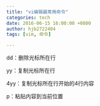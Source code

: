```yaml
---
title: "vi编辑器常用命令"
categories: tech
date: 2016-06-15 16:00:00 +0800
author: hjb2722404
tags: [vim, 命令]

---
```


dd：删除光标所在行

yy：复制光标所在行

4yy：复制光标所在行开始的4行内容

p：粘贴内容到当前位置
